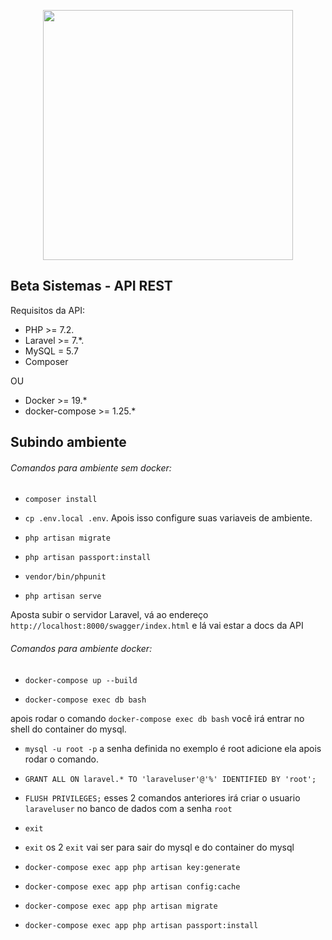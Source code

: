 <p align="center"><img src="https://res.cloudinary.com/dtfbvvkyp/image/upload/v1566331377/laravel-logolockup-cmyk-red.svg" width="400"></p>


## Beta Sistemas - API REST

Requisitos da API:

- PHP >= 7.2.
- Laravel >= 7.*.
- MySQL = 5.7
- Composer

OU 

- Docker >= 19.*
- docker-compose >= 1.25.*

## Subindo ambiente

###### Comandos para ambiente sem docker:

- `composer install`

- `cp .env.local .env`. Apois isso configure suas variaveis de ambiente.

- `php artisan migrate`

- `php artisan passport:install`

- `vendor/bin/phpunit`

- `php artisan serve`

Aposta subir o servidor Laravel, vá ao endereço `http://localhost:8000/swagger/index.html` e lá vai estar a docs da API

###### Comandos para ambiente docker:

- `docker-compose up --build`

- `docker-compose exec db bash`

apois rodar o comando `docker-compose exec db bash` você irá entrar no shell do container do mysql.

- `mysql -u root -p` a senha definida no exemplo é root adicione ela apois rodar o comando.

- `GRANT ALL ON laravel.* TO 'laraveluser'@'%' IDENTIFIED BY 'root';`

- `FLUSH PRIVILEGES;` esses 2 comandos anteriores irá criar o usuario `laraveluser` no banco de dados com a senha `root`

- `exit`

- `exit` os 2 `exit` vai ser para sair do mysql e do container do mysql

- `docker-compose exec app php artisan key:generate`

- `docker-compose exec app php artisan config:cache`

- `docker-compose exec app php artisan migrate`

- `docker-compose exec app php artisan passport:install`

